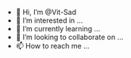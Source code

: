 - 👋 Hi, I’m @Vit-Sad
- 👀 I’m interested in ...
- 🌱 I’m currently learning ...
- 💞️ I’m looking to collaborate on ...
- 📫 How to reach me ...

<!---
Vit-Sad/Vit-Sad is a ✨ special ✨ repository because its `README.md` (this file) appears on your GitHub profile.
You can click the Preview link to take a look at your changes.
--->
